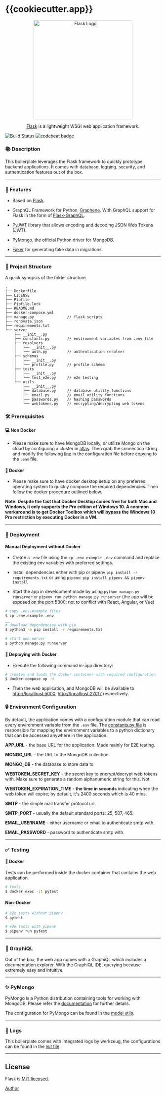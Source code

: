 # {{cookiecutter.app}}

<p align="center">
  <a href="https://palletsprojects.com/p/flask/" target="blank"><img src="https://cdn.hashnode.com/res/hashnode/image/upload/v1518503935975/S1_-_WePM.png" width="320" alt="Flask Logo" /></a>
</p>

<p align="center"><a href="https://palletsprojects.com/p/flask/">Flask</a> is a lightweight WSGI web application framework.</p>

[![Build Status](https://travis-ci.org/msanvarov/flask-graphql-mongo-boilerplate.svg?branch=master)](https://travis-ci.org/msanvarov/flask-graphql-mongo-boilerplate)
[![codebeat badge](https://codebeat.co/badges/f8a6a8af-4118-4bfb-b329-e76c1fe4a5a0)](https://codebeat.co/projects/github-com-msanvarov-flask-graphql-mongo-boilerplate-master)

### 📚 Description

This boilerplate leverages the Flask framework to quickly prototype backend applications. It comes with database, logging, security, and authentication features out of the box.

---

### 🍬 Features

- Based on [Flask](https://github.com/pallets/flask).

- GraphQL Framework for Python, [Graphene](https://github.com/graphql-python/graphene). With GraphQL support for Flask in the form of [Flask-GraphQL](https://github.com/graphql-python/flask-graphql).

- [PyJWT](https://github.com/jpadilla/pyjwt) library that allows encoding and decoding JSON Web Tokens (JWT).

- [PyMongo](https://github.com/mongodb/mongo-python-driver), the official Python driver for MongoDB.

- [Faker](https://github.com/joke2k/faker) for generating fake data in migrations.

---

### 🌱 Project Structure

A quick synopsis of the folder structure.

```text
.
├── Dockerfile
├── LICENSE
├── Pipfile
├── Pipfile.lock
├── README.md
├── docker-compose.yml
├── manage.py               // flask scripts
├── renovate.json
├── requirements.txt
└── server
    ├── __init__.py
    ├── constants.py        // environment variables from .env file
    ├── resolvers
    │   ├── __init__.py
    │   └── auth.py         // authentication resolver
    ├── schemas
    │   ├── __init__.py
    │   └── profile.py      // profile schema
    ├── tests
    │   ├── __init__.py
    │   └── test_e2e.py     // e2e testing
    └── utils
        ├── __init__.py
        ├── database.py     // database utility functions
        ├── email.py        // email utility functions
        ├── passwords.py    // hashing passwords
        └── webtokens.py    // encrypting/decrypting web tokens
```

### 🛠️ Prerequisites

#### 💻 Non Docker

- Please make sure to have MongoDB locally, or utilize Mongo on the cloud by configuring a cluster in [atlas](https://www.mongodb.com/cloud/atlas). Then grab the connection string and modify the following [line](https://github.com/msanvarov/flask-graphql-mongo/blob/master/.env.example#L6) in the configuration file before copying to the `.env` file.

#### 🐳 Docker

- Please make sure to have docker desktop setup on any preferred operating system to quickly compose the required dependencies. Then follow the docker procedure outlined below.

**Note: Despite the fact that Docker Desktop comes free for both Mac and Windows, it only supports the Pro edition of Windows 10. A common workaround is to get Docker Toolbox which will bypass the Windows 10 Pro restriction by executing Docker in a VM.**

---

### 🚀 Deployment

#### Manual Deployment without Docker

- Create a `.env` file using the `cp .env.example .env` command and replace the existing env variables with preferred settings.

- Install dependencies either with pip or pipenv `pip install -r requirements.txt` or using `pipenv`: `pip install pipenv && pipenv install`

- Start the app in development mode by using `python manage.py runserver` or `pipenv run python manage.py runserver` (the app will be exposed on the port 5000; not to conflict with React, Angular, or Vue)

```bash
# copy .env.example files
$ cp .env.example .env
__
# download dependencies with pip
$ python3 -m pip install -r requirements.txt

# start web server
$ python manage.py runserver
```

#### 🐳 Deploying with Docker

- Execute the following command in-app directory:

```bash
# creates and loads the docker container with required configuration
$ docker-compose up -d
```

- Then the web application, and MongoDB will be available to [http://localhost:5000](http://localhost:5000/), [http://localhost:27017](http://localhost:27017/) respectively.

### 🔒 Environment Configuration

By default, the application comes with a configuration module that can read every environment variable from the `.env` file. The [constants.py file](https://github.com/msanvarov/flask-graphql-mongo/blob/master/constants.py) is responsible for mapping the environment variables to a python dictionary that can be accessed anywhere in the application.

**APP_URL** - the base URL for the application. Made mainly for E2E testing.

**MONGO_URL** - the URL to the MongoDB collection

**MONGO_DB** - the database to store data to

**WEBTOKEN_SECRET_KEY** - the secret key to encrypt/decrypt web tokens with. Make sure to generate a random alphanumeric string for this. Not

**WEBTOKEN_EXPIRATION_TIME** - **the time in seconds** indicating when the web token will expire; by default, it's 2400 seconds which is 40 mins.

**SMTP** - the simple mail transfer protocol url.

**SMTP_PORT** - usually the default standard ports: 25, 587, 465.

**EMAIL_USERNAME** - either username or email to authenticate smtp with.

**EMAIL_PASSWORD** - password to authenticate smtp with.

---

### ✅ Testing

#### 🐳 Docker

Tests can be performed inside the docker container that contains the web application.

```bash
# tests
$ docker exec -it pytest
```

#### Non-Docker

```bash
# e2e tests without pipenv
$ pytest

# e2e tests with pipenv
$ pipenv run pytest
```

---

### 📝 GraphiQL

Out of the box, the web app comes with a GraphiQL which includes a documentation explorer. With the GraphiQL IDE, querying because extremely easy and intuitive.

---

### ✨ PyMongo

PyMongo is a Python distribution containing tools for working with MongoDB. Please refer the [documentation](https://api.mongodb.com/python/current/) for further details.

The configuration for PyMongo can be found in the [model utils](https://github.com/msanvarov/flask-graphql-mongo/blob/master/utils/model.py#L7).

---

### 📃 Logs

This boilerplate comes with integrated logs by werkzeug, the configurations can be found in the [_init_ file](https://github.com/msanvarov/flask-graphql-mongo/blob/master/__init__.py#L8).

---

## License

Flask is [MIT licensed](../LICENSE).

[Author](https://msanvarov.github.io/personal-portfolio/)
